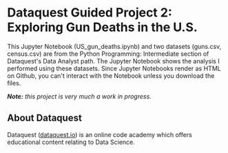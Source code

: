 # Dataquest Guided Project 2: Exploring Gun Deaths in the U.S.
This Jupyter Notebook (US_gun_deaths.ipynb) and two datasets (guns.csv, census.csv) are from the Python Programming: Intermediate section of Dataquest's Data Analyst path. The Jupyter Notebook shows the analysis I performed using these datasets. Since Jupyter Notebooks render as HTML on Github, you can't interact with the Notebook unless you download the files.

*__Note:__ this project is very much a work in progress.*

## About Dataquest
Dataquest ([dataquest.io](https://www.dataquest.io/home)) is an online code academy which offers educational content relating to Data Science.
